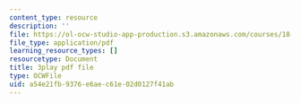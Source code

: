 ```yaml
---
content_type: resource
description: ''
file: https://ol-ocw-studio-app-production.s3.amazonaws.com/courses/18-065-matrix-methods-in-data-analysis-signal-processing-and-machine-learning-spring-2018/a54e21fb9376e6aec61e02d0127f41ab_ZUU57Q3CFOU.pdf
file_type: application/pdf
learning_resource_types: []
resourcetype: Document
title: 3play pdf file
type: OCWFile
uid: a54e21fb-9376-e6ae-c61e-02d0127f41ab
---
```

